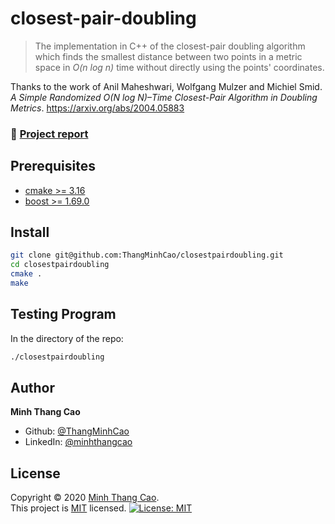 # closest-pair-doubling

> The implementation in C++ of the closest-pair doubling algorithm which finds the smallest distance between two points in a metric space in *O(n log n)* time without directly using the points' coordinates.  

Thanks to the work of Anil Maheshwari, Wolfgang Mulzer and Michiel Smid.
*A Simple Randomized O(N log N)–Time Closest-Pair Algorithm in Doubling Metrics*.
https://arxiv.org/abs/2004.05883

### 📝 [Project report](https://github.com/ThangMinhCao/closestpairdoubling/blob/master/report/project_report/Project_Report.pdf)


## Prerequisites

- [cmake >= 3.16](https://cmake.org/) 
- [boost >= 1.69.0](https://www.boost.org/) 

## Install

```sh
git clone git@github.com:ThangMinhCao/closestpairdoubling.git
cd closestpairdoubling
cmake .
make
```

## Testing Program 

In the directory of the repo:
```sh
./closestpairdoubling
```

## Author

**Minh Thang Cao**

* Github: [@ThangMinhCao](https://github.com/ThangMinhCao)
* LinkedIn: [@minhthangcao](https://linkedin.com/in/minhthangcao)

## License

Copyright © 2020 [Minh Thang Cao](https://github.com/ThangMinhCao).<br />
This project is [MIT](https://github.com/ThangMinhCao/closestpairdoubling/blob/master/LICENSE) licensed.
[![License: MIT](https://img.shields.io/badge/License-MIT-green.svg)](https://github.com/ThangMinhCao/closest-pair-doubling/blob/master/LICENSE)
